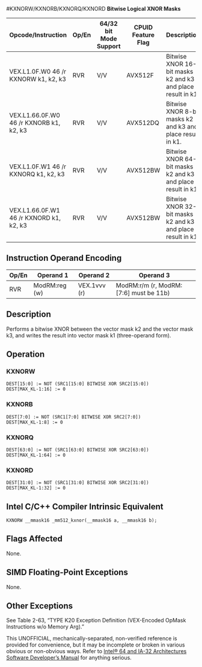 #KXNORW/KXNORB/KXNORQ/KXNORD
**Bitwise Logical XNOR Masks**

| Opcode/Instruction                      | Op/En | 64/32 bit Mode Support | CPUID Feature Flag | Description                                                 |
| --------------------------------------- | ----- | ---------------------- | ------------------ | ----------------------------------------------------------- |
| VEX.L1.0F.W0 46 /r KXNORW k1, k2, k3    | RVR   | V/V                    | AVX512F            | Bitwise XNOR 16-bit masks k2 and k3 and place result in k1. |
| VEX.L1.66.0F.W0 46 /r KXNORB k1, k2, k3 | RVR   | V/V                    | AVX512DQ           | Bitwise XNOR 8-bit masks k2 and k3 and place result in k1.  |
| VEX.L1.0F.W1 46 /r KXNORQ k1, k2, k3    | RVR   | V/V                    | AVX512BW           | Bitwise XNOR 64-bit masks k2 and k3 and place result in k1. |
| VEX.L1.66.0F.W1 46 /r KXNORD k1, k2, k3 | RVR   | V/V                    | AVX512BW           | Bitwise XNOR 32-bit masks k2 and k3 and place result in k1. |

## Instruction Operand Encoding

| Op/En | Operand 1     | Operand 2    | Operand 3                              |
| ----- | ------------- | ------------ | -------------------------------------- |
| RVR   | ModRM:reg (w) | VEX.1vvv (r) | ModRM:r/m (r, ModRM:[7:6] must be 11b) |

## Description

Performs a bitwise XNOR between the vector mask k2 and the vector mask k3, and writes the result into vector mask k1 (three-operand form).

## Operation

### KXNORW

```
DEST[15:0] := NOT (SRC1[15:0] BITWISE XOR SRC2[15:0])
DEST[MAX_KL-1:16] := 0

```

### KXNORB

```
DEST[7:0] := NOT (SRC1[7:0] BITWISE XOR SRC2[7:0])
DEST[MAX_KL-1:8] := 0

```

### KXNORQ

```
DEST[63:0] := NOT (SRC1[63:0] BITWISE XOR SRC2[63:0])
DEST[MAX_KL-1:64] := 0

```

### KXNORD

```
DEST[31:0] := NOT (SRC1[31:0] BITWISE XOR SRC2[31:0])
DEST[MAX_KL-1:32] := 0

```

## Intel C/C++ Compiler Intrinsic Equivalent

```
KXNORW __mmask16 _mm512_kxnor(__mmask16 a, __mmask16 b);

```

## Flags Affected

None.

## SIMD Floating-Point Exceptions

None.

## Other Exceptions

See Table 2-63, “TYPE K20 Exception Definition (VEX-Encoded OpMask Instructions w/o Memory Arg).”

This UNOFFICIAL, mechanically-separated, non-verified reference is provided for convenience, but it may be
incomplete or broken in various obvious or non-obvious
ways. Refer to [Intel® 64 and IA-32 Architectures Software Developer’s Manual](https://software.intel.com/en-us/download/intel-64-and-ia-32-architectures-sdm-combined-volumes-1-2a-2b-2c-2d-3a-3b-3c-3d-and-4) for anything serious.
